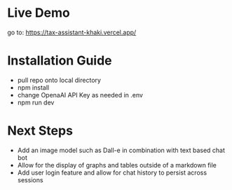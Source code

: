 # Live Demo
go to: https://tax-assistant-khaki.vercel.app/ 

# Installation Guide
- pull repo onto local directory 
- npm install
- change OpenaAI API Key as needed in .env
- npm run dev


# Next Steps
- Add an image model such as Dall-e in combination with text based chat bot
- Allow for the display of graphs and tables outside of a markdown file
- Add user login feature and allow for chat history to persist across sessions
